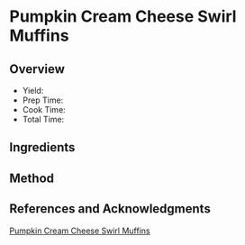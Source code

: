 # Pumpkin Cream Cheese Swirl Muffins

## Overview

- Yield:
- Prep Time:
- Cook Time:
- Total Time:

## Ingredients


## Method



## References and Acknowledgments

[Pumpkin Cream Cheese Swirl Muffins](http://www.thenovicechefblog.com/2015/11/pumpkin-cream-cheese-swirl-muffins/)

